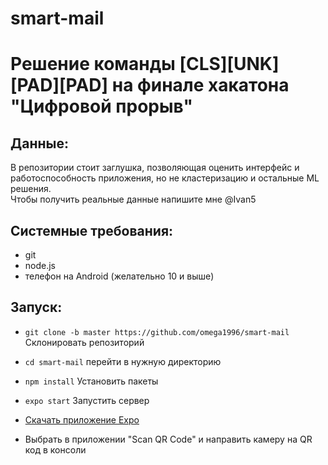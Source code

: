 # smart-mail
# Решение команды [CLS][UNK][PAD][PAD] на финале хакатона "Цифровой прорыв"

## Данные:

В репозитории стоит заглушка, позволяющая оценить интерфейс и работоспособность приложения, но не кластеризацию и остальные ML решения.  
Чтобы получить реальные данные напишите мне @Ivan5

## Системные требования:

- git
- node.js
- телефон на Android (желательно 10 и выше) 

## Запуск:

- `git clone -b master https://github.com/omega1996/smart-mail` Склонировать репозиторий
- `cd smart-mail` перейти в нужную директорию
- `npm install` Установить пакеты
- `expo start` Запустить сервер

- [Скачать приложение Expo](https://play.google.com/store/apps/details?id=host.exp.exponent&hl=ru&gl=US)
- Выбрать в приложении "Scan QR Code" и направить камеру на QR код в консоли
